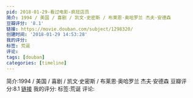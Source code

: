 ```yaml
---
pid: 2018-01-29-看过电影-疯狂店员
简介: 1994 / 美国 / 喜剧 / 凯文·史密斯 / 布莱恩·奥哈罗兰 杰夫·安德森
豆瓣评分: '8.1'
链接: https://movie.douban.com/subject/1298320/
创建时间: '2018-01-29 14:53:28'
我的评分:
标签: 荒诞
评论:
tags: [douban]
categories: [timeline]
---
```

简介:1994 / 美国 / 喜剧 / 凯文·史密斯 / 布莱恩·奥哈罗兰 杰夫·安德森
豆瓣评分:8.1
[链接](https://movie.douban.com/subject/1298320/)
我的评分:
标签:荒诞
评论:
